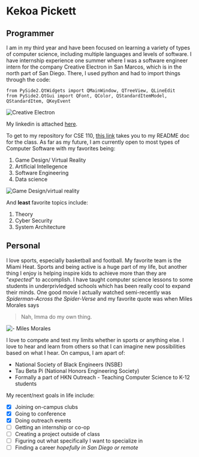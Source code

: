 # Kekoa Pickett 

## Programmer
I am in my third year and have been focused on learning a variety of types of computer science, including multiple languages and levels of software. I have internship experience one summer where I was a software engineer intern for the company Creative Electron in San Marcos, which is in the north part of San Diego. There, I used python and had to import things through the code:

``` from PySide2 import QtCore, QtWidgets
from PySide2.QtWidgets import QMainWindow, QTreeView, QLineEdit
from PySide2.QtGui import QFont, QColor, QStandardItemModel, QStandardItem, QKeyEvent 
```

![Creative Electron](https://encrypted-tbn0.gstatic.com/images?q=tbn:ANd9GcTFMV-l3ldLZWvoOgyduQBOUuNHwO8pJVdHsVAt6bpZ&s)

My linkedin is attached [here](https://www.linkedin.com/in/kekoa-pickett).

To get to my repository for CSE 110, [this link](Pages/README.md) takes you to my README doc for the class. As far as my future, I am currently open to most types of Computer Software with my favorites being:
1. Game Design/ Virtual Reality
2. Artificial Intellegence
3. Software Engineering
4. Data science

![Game Design/virtual reality](https://www.gamedesigning.org/wp-content/uploads/2020/08/VR-Developer.jpg)

And **least** favorite topics include:
1. Theory 
2. Cyber Security
3. System Architecture

##  Personal
I love sports, especially basketball and football. My favorite team is the Miami Heat. Sports and being active is a huge part of my life, but another thing I enjoy is helping inspire kids to achieve more than they are "_expected_" to accomplish. I have taught computer science lessons to some students in underprivledged schools which has been really cool to expand their minds. One good movie I actually watched semi-recently was _Spiderman-Across the Spider-Verse_ and my favorite quote was when Miles Morales says 
> Nah, Imma do my own thing.

![- Miles Morales](https://preview.redd.it/whats-your-favorite-wrong-paint-job-v0-n1vnn2qfj3pb1.png?width=1073&format=png&auto=webp&s=be5549c1b94eb06830dd6fc38be27498654dd06a)

I love to compete and test my limits whether in sports or anything else. I love to hear and learn from others so that I can imagine new possibilities based on what I hear.
On campus, I am apart of:
- National Society of Black Engineers (NSBE)
- Tau Beta Pi (National Honors Engineering Society)
- Formally a part of HKN Outreach - Teaching Computer Science to K-12 students

My recent/next goals in life include:
- [x] Joining on-campus clubs
- [x] Going to conference
- [x] Doing outreach events
- [ ] Getting an internship or co-op
- [ ] Creating a project outside of class
- [ ] Figuring out what specifically I want to specialize in
- [ ] Finding a career _hopefully in San Diego or remote_
